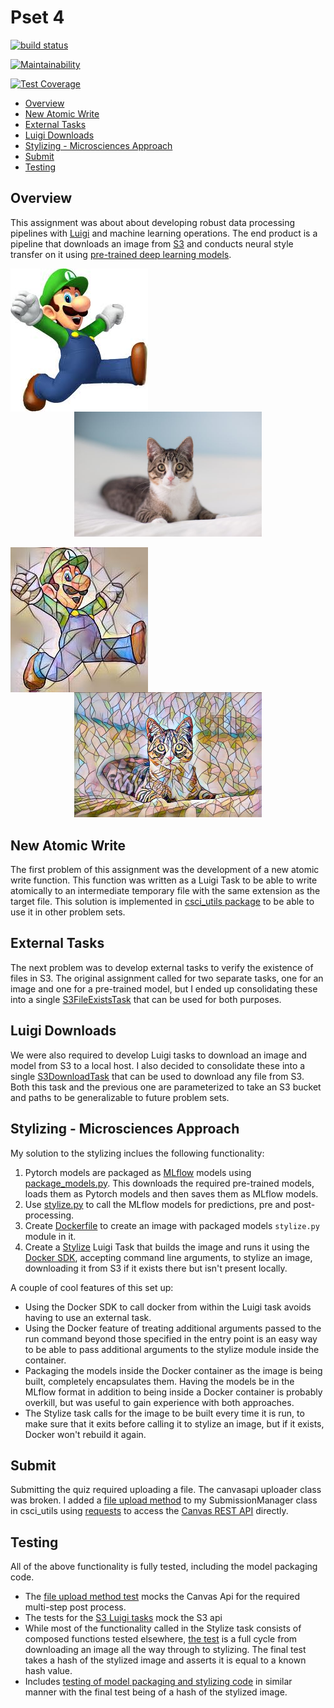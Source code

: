 # Pset 4

[![build status](https://github.com/csci-e-29/2021sp-pset-4-CalebEverett/actions/workflows/build.yml/badge.svg)](https://github.com/csci-e-29/2021sp-pset-4-CalebEverett/actions/workflows/build.yml)

[![Maintainability](https://api.codeclimate.com/v1/badges/845d0566795e550b2bec/maintainability)](https://codeclimate.com/repos/607069f150062b51d3001736/maintainability)

[![Test Coverage](https://api.codeclimate.com/v1/badges/845d0566795e550b2bec/test_coverage)](https://codeclimate.com/repos/607069f150062b51d3001736/test_coverage)

<!-- START doctoc generated TOC please keep comment here to allow auto update -->
<!-- DON'T EDIT THIS SECTION, INSTEAD RE-RUN doctoc TO UPDATE -->

- [Overview](#overview)
- [New Atomic Write](#new-atomic-write)
- [External Tasks](#external-tasks)
- [Luigi Downloads](#luigi-downloads)
- [Stylizing - Microsciences Approach](#stylizing---microsciences-approach)
- [Submit](#submit)
- [Testing](#testing)

<!-- END doctoc generated TOC please keep comment here to allow auto update -->

## Overview

This assignment was about about developing robust data processing pipelines with [Luigi](https://luigi.readthedocs.io/en/stable/) and machine learning operations. The end product is a pipeline that downloads an image from [S3](https://docs.aws.amazon.com/s3/index.html) and conducts neural style transfer on it using [pre-trained deep learning models](https://github.com/abhiskk/fast-neural-style).

<div>
  <p align="center">
    <img src="pset_4/images/luigi.jpg" align="left"><img width=300 src="pset_4/images/cat.jpg">
  </p>
</div>
<div>
  <p align="center">
    <img src="pset_4/images/luigi_mosaic.jpg" align="left"><img width=300 src="pset_4/images/cat_mosaic.jpg">
  </p>
</div>

## New Atomic Write
The first problem of this assignment was the development of a new atomic write function. This function was written as a Luigi Task to be able to write atomically to an intermediate temporary file with the same extension as the target file. This solution is implemented in [csci_utils package](https://github.com/csci-e-29/2021sp-csci-utils-CalebEverett/blob/ca4cd04ec0f7bc73735c89618c0932da2dbe640b/src/csci_utils/luigi/__init__.py#L45) to be able to use it in other problem sets.

## External Tasks
The next problem was to develop external tasks to verify the existence of files in S3. The original assignment called for two separate tasks, one for an image and one for a pre-trained model, but I ended up consolidating these into a single [S3FileExistsTask](https://github.com/csci-e-29/2021sp-csci-utils-CalebEverett/blob/ca4cd04ec0f7bc73735c89618c0932da2dbe640b/src/csci_utils/luigi/__init__.py#L49) that can be used for both purposes.

## Luigi Downloads
We were also required to develop Luigi tasks to download an image and model from S3 to a local host. I also decided to consolidate these into a single [S3DownloadTask](https://github.com/csci-e-29/2021sp-csci-utils-CalebEverett/blob/ca4cd04ec0f7bc73735c89618c0932da2dbe640b/src/csci_utils/luigi/__init__.py#L67) that can be used to download any file from S3. Both this task and the previous one are parameterized to take an S3 bucket and paths to be generalizable to future problem sets.

## Stylizing - Microsciences Approach
My solution to the stylizing inclues the following functionality:
1. Pytorch models are packaged as [MLflow](https://www.mlflow.org/docs/latest/index.html) models using [package_models.py](https://github.com/csci-e-29/2021sp-pset-4-CalebEverett/blob/master/pset_4/package_models/package_models.py). This downloads the required pre-trained models, loads them as Pytorch models and then saves them as MLflow models.
2. Use [stylize.py](https://github.com/csci-e-29/2021sp-pset-4-CalebEverett/blob/master/pset_4/stylize.py) to call the MLflow models for predictions, pre and post-processing.
3. Create [Dockerfile](https://github.com/csci-e-29/2021sp-pset-4-CalebEverett/blob/master/pset_4/Dockerfile) to create an image with packaged models `stylize.py` module in it.
4. Create a [Stylize](https://github.com/csci-e-29/2021sp-pset-4-CalebEverett/blob/master/pset_4/__init__.py) Luigi Task that builds the image and runs it using the [Docker SDK](https://github.com/csci-e-29/2021sp-pset-4-CalebEverett/blob/master/pset_4/__init__.py), accepting command line arguments, to stylize an image, downloading it from S3 if it exists there but isn't present locally.

A couple of cool features of this set up:
   * Using the Docker SDK to call docker from within the Luigi task avoids having to use an external task.
   * Using the Docker feature of treating additional arguments passed to the run command beyond those specified in the entry point is an easy way to be able to pass additional arguments to the stylize module inside the container.
   * Packaging the models inside the Docker container as the image is being built, completely encapsulates them. Having the models be in the MLflow format in addition to being inside a Docker container is probably overkill, but was useful to gain experience with both approaches.
   * The Stylize task calls for the image to be built every time it is run, to make sure that it exits before calling it to stylize an image, but if it exists, Docker won't rebuild it again.

## Submit
Submitting the quiz required uploading a file. The canvasapi uploader class was broken. I added a [file upload method](https://github.com/csci-e-29/2021sp-csci-utils-CalebEverett/blob/ca4cd04ec0f7bc73735c89618c0932da2dbe640b/src/csci_utils/canvas_utils/__init__.py#L281) to my SubmissionManager class in csci_utils using [requests](https://docs.python-requests.org/en/master/) to access the [Canvas REST API](https://canvas.instructure.com/doc/api/) directly.

## Testing
All of the above functionality is fully tested, including the model packaging code.
* The [file upload method test](https://github.com/csci-e-29/2021sp-csci-utils-CalebEverett/blob/ca4cd04ec0f7bc73735c89618c0932da2dbe640b/src/csci_utils/canvas_utils/tests.py#L264) mocks the Canvas Api for the required multi-step post process.
* The tests for the [S3 Luigi tasks](https://github.com/csci-e-29/2021sp-csci-utils-CalebEverett/blob/ca4cd04ec0f7bc73735c89618c0932da2dbe640b/src/csci_utils/luigi/tests.py#L67) mock the S3 api
* While most of the functionality called in the Stylize task consists of composed functions tested elsewhere, [the test](https://github.com/csci-e-29/2021sp-pset-4-CalebEverett/blob/e1ee5859eee7e96242662d28001165dd3e63ea76/tests/test_pset.py#L19) is a full cycle from downloading an image all the way through to stylizing. The final test takes a hash of the stylized image and asserts it is equal to a known hash value.
* Includes [testing of model packaging and stylizing code](https://github.com/csci-e-29/2021sp-pset-4-CalebEverett/blob/e1ee5859eee7e96242662d28001165dd3e63ea76/tests/test_pset.py#L53) in similar manner with the final test being of a hash of the stylized image.
